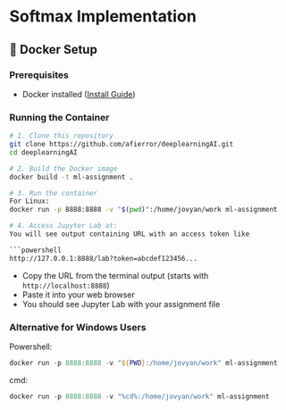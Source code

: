 # Softmax Implementation

## 🐳 Docker Setup

### Prerequisites
- Docker installed ([Install Guide](https://docs.docker.com/get-docker/))

### Running the Container
```bash
# 1. Clone this repository
git clone https://github.com/afierror/deeplearningAI.git
cd deeplearningAI

# 2. Build the Docker image
docker build -t ml-assignment .

# 3. Run the container
For Linux:
docker run -p 8888:8888 -v "$(pwd)":/home/jovyan/work ml-assignment

# 4. Access Jupyter Lab at:
You will see output containing URL with an access token like

```powershell
http://127.0.0.1:8888/lab?token=abcdef123456...
```

* Copy the URL from the terminal output (starts with ```http://localhost:8888```)
* Paste it into your web browser
* You should see Jupyter Lab with your assignment file

### Alternative for Windows Users
Powershell:
```powershell
docker run -p 8888:8888 -v "${PWD}:/home/jovyan/work" ml-assignment
```
cmd:
```powershell
docker run -p 8888:8888 -v "%cd%:/home/jovyan/work" ml-assignment
```
